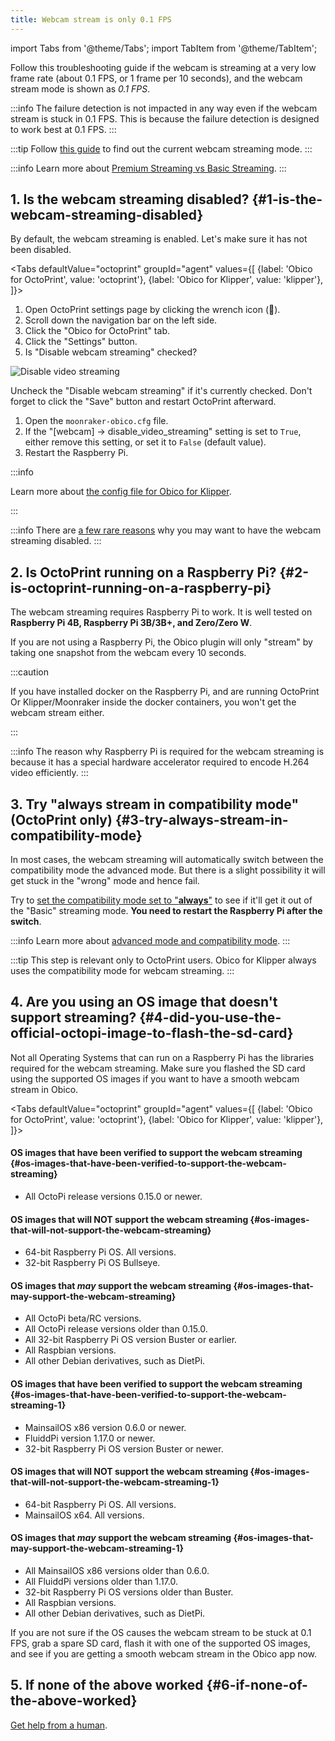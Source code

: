 ```yaml
---
title: Webcam stream is only 0.1 FPS
---
```


import Tabs from '@theme/Tabs';
import TabItem from '@theme/TabItem';

Follow this troubleshooting guide if the webcam is streaming at a very low frame rate (about 0.1 FPS, or 1 frame per 10 seconds), and the webcam stream mode is shown as *0.1 FPS*.

:::info
The failure detection is not impacted in any way even if the webcam stream is stuck in 0.1 FPS. This is because the failure detection is designed to work best at 0.1 FPS.
:::

:::tip
Follow [this guide](/docs/user-guides/check-webcam-streaming-mode/) to find out the current webcam streaming mode.
:::

:::info
Learn more about [Premium Streaming vs Basic Streaming](/docs/user-guides/webcam-streaming-for-human-eyes).
:::


## 1. Is the webcam streaming disabled? {#1-is-the-webcam-streaming-disabled}

By default, the webcam streaming is enabled. Let's make sure it has not been disabled.

<Tabs
  defaultValue="octoprint"
  groupId="agent"
  values={[
    {label: 'Obico for OctoPrint', value: 'octoprint'},
    {label: 'Obico for Klipper', value: 'klipper'},
  ]}>
  <TabItem value="octoprint">

1. Open OctoPrint settings page by clicking the wrench icon (**🔧**).
1. Scroll down the navigation bar on the left side.
1. Click the "Obico for OctoPrint" tab.
1. Click the "Settings" button.
1. Is "Disable webcam streaming" checked?

![Disable video streaming](/img/user-guides/settings-disable-25-fps-streaming.png)

Uncheck the "Disable webcam streaming" if it's currently checked. Don't forget to click the "Save" button and restart OctoPrint afterward.

  </TabItem>
  <TabItem value="klipper">

1. Open the `moonraker-obico.cfg` file.
2. If the "[webcam] -> disable_video_streaming" setting is set to `True`, either remove this setting, or set it to `False` (default value).
3. Restart the Raspberry Pi.

:::info

Learn more about [the config file for Obico for Klipper](moonraker-obico/config.md).

:::

  </TabItem>
</Tabs>

:::info
There are [a few rare reasons](/docs/user-guides/disable-25-fps-streaming) why you may want to have the webcam streaming disabled.
:::

## 2. Is OctoPrint running on a Raspberry Pi? {#2-is-octoprint-running-on-a-raspberry-pi}

The webcam streaming requires Raspberry Pi to work. It is well tested on **Raspberry Pi 4B, Raspberry Pi 3B/3B+, and Zero/Zero W**.

If you are not using a Raspberry Pi, the Obico plugin will only "stream" by taking one snapshot from the webcam every 10 seconds.

:::caution

If you have installed docker on the Raspberry Pi, and are running OctoPrint Or Klipper/Moonraker inside the docker containers, you won't get the webcam stream either.

:::

:::info
The reason why Raspberry Pi is required for the webcam streaming is because it has a special hardware accelerator required to encode H.264 video efficiently.
:::

## 3. Try "always stream in compatibility mode" (OctoPrint only) {#3-try-always-stream-in-compatibility-mode}

In most cases, the webcam streaming will automatically switch between the compatibility mode the advanced mode. But there is a slight possibility it will get stuck in the "wrong" mode and hence fail.

Try to [set the compatibility mode set to "**always**"](/docs/user-guides/streaming-compatibility-mode#how-to-change-the-compatibility-mode-setting) to see if it'll get it out of the "Basic" streaming mode. **You need to restart the Raspberry Pi after the switch**.

:::info
Learn more about [advanced mode and compatibility mode](/docs/user-guides/streaming-compatibility-mode).
:::

:::tip
This step is relevant only to OctoPrint users. Obico for Klipper always uses the compatibility mode for webcam streaming.
:::

## 4. Are you using an OS image that doesn't support streaming? {#4-did-you-use-the-official-octopi-image-to-flash-the-sd-card}

Not all Operating Systems that can run on a Raspberry Pi has the libraries required for the webcam streaming. Make sure you flashed the SD card using the supported OS images if you want to have a smooth webcam stream in Obico.

<Tabs
  defaultValue="octoprint"
  groupId="agent"
  values={[
    {label: 'Obico for OctoPrint', value: 'octoprint'},
    {label: 'Obico for Klipper', value: 'klipper'},
  ]}>
  <TabItem value="octoprint">

#### OS images that have been verified to support the webcam streaming {#os-images-that-have-been-verified-to-support-the-webcam-streaming}

- All OctoPi release versions 0.15.0 or newer.

#### OS images that will NOT support the webcam streaming {#os-images-that-will-not-support-the-webcam-streaming}

- 64-bit Raspberry Pi OS. All versions.
- 32-bit Raspberry Pi OS Bullseye.

#### OS images that *may* support the webcam streaming {#os-images-that-may-support-the-webcam-streaming}

- All OctoPi beta/RC versions.
- All OctoPi release versions older than 0.15.0.
- All 32-bit Raspberry Pi OS version Buster or earlier.
- All Raspbian versions.
- All other Debian derivatives, such as DietPi.

<p />

  </TabItem>
  <TabItem value="klipper">

#### OS images that have been verified to support the webcam streaming {#os-images-that-have-been-verified-to-support-the-webcam-streaming-1}

- MainsailOS x86 version 0.6.0 or newer.
- FluiddPi version 1.17.0 or newer.
- 32-bit Raspberry Pi OS version Buster or newer.

#### OS images that will NOT support the webcam streaming {#os-images-that-will-not-support-the-webcam-streaming-1}

- 64-bit Raspberry Pi OS. All versions.
- MainsailOS x64.  All versions.

#### OS images that *may* support the webcam streaming {#os-images-that-may-support-the-webcam-streaming-1}

- All MainsailOS x86 versions older than 0.6.0.
- All FluiddPi versions older than 1.17.0.
- 32-bit Raspberry Pi OS versions older than Buster.
- All Raspbian versions.
- All other Debian derivatives, such as DietPi.

<p />
  </TabItem>
</Tabs>


If you are not sure if the OS causes the webcam stream to be stuck at 0.1 FPS, grab a spare SD card, flash it with one of the supported OS images, and see if you are getting a smooth webcam stream in the Obico app now.

## 5. If none of the above worked {#6-if-none-of-the-above-worked}

[Get help from a human](/docs/user-guides/contact-us-for-support).
